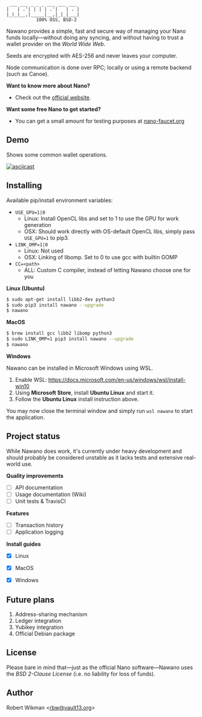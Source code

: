  ```                  
  ___ ___ _ _ _ ___ ___ ___ 
 |   | .'| | | | .'|   | . |
 |_|_|__,|_____|__,|_|_|___|
            100% OSS, BSD-2
```

Nawano provides a simple, fast and secure way of managing your Nano funds locally—without doing any syncing, and without having to trust a wallet provider on the *World Wide Web*.

Seeds are encrypted with AES-256 and never leaves your computer.

Node communication is done over RPC; locally or using a remote backend (such as Canoe).

**Want to know more about Nano?** 

- Check out the [official website](https://nano.org/en/about).

**Want some free Nano to get started?**
 
- You can get a small amount for testing purposes at [nano-faucet.org](https://nano-faucet.org)


Demo
----

Shows some common wallet operations.

[![asciicast](https://asciinema.org/a/HevbcFFyi2OT7KJ6kpLyVbqJo.png)](https://asciinema.org/a/HevbcFFyi2OT7KJ6kpLyVbqJo)


Installing
----------

Available pip/install environment variables:
- `USE_GPU=1|0`
  * Linux: Install OpenCL libs and set to 1 to use the GPU for work generation
  * OSX: Should work directly with OS-default OpenCL libs, simply pass `USE_GPU=1` to pip3.
- `LINK_OMP=1|0`
  * Linux: Not used
  * OSX: Linking of libomp. Set to 0 to use gcc with builtin GOMP
- `CC=<path>`
  * ALL: Custom C compiler, instead of letting Nawano choose one for you
  
**Linux (Ubuntu)**

```bash
$ sudo apt-get install libb2-dev python3
$ sudo pip3 install nawano --upgrade
$ nawano
```

**MacOS**

```bash
$ brew install gcc libb2 libomp python3
$ sudo LINK_OMP=1 pip3 install nawano --upgrade
$ nawano
```

**Windows**

Nawano can be installed in Microsoft Windows using WSL.

1. Enable WSL: https://docs.microsoft.com/en-us/windows/wsl/install-win10 
2. Using **Microsoft Store**, install **Ubuntu Linux** and start it.
3. Follow the **Ubuntu Linux** install instruction above.

You may now close the terminal window and simply run ```wsl nawano``` to start the application.


Project status
--------------

While Nawano does work, it's currently under heavy development and should probably be considered unstable as it lacks tests and extensive real-world use.


**Quality improvements**
- [ ] API documentation
- [ ] Usage documentation (Wiki)
- [ ] Unit tests & TravisCI

**Features**
- [ ] Transaction history
- [ ] Application logging

**Install guides**
- [X] Linux
- [X] MacOS
- [X] Windows


Future plans
------
1. Address-sharing mechanism
2. Ledger integration
3. Yubikey integration
4. Official Debian package


License
-------
Please bare in mind that—just as the official Nano software—Nawano uses the *BSD 2-Clause License* (i.e. no liability for loss of funds).


Author
------
Robert Wikman \<rbw@vault13.org\>
